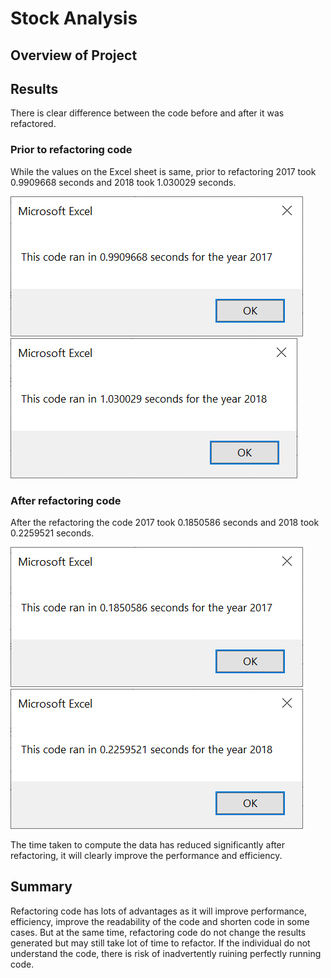 # Stock Analysis 
 
## Overview of Project
 
## Results
There is clear difference between the code before and after it was refactored. 

### Prior to refactoring code
While the values on the Excel sheet is same, prior to refactoring 2017 took 0.9909668 seconds and 2018 took 1.030029 seconds. 

![myimage-alt-tag](/Resources/StockAnalysis_2017.png)
![myimage-alt-tag](/Resources/StockAnalysis_2018.png)

### After refactoring code
After the refactoring the code 2017 took 0.1850586 seconds and 2018 took 0.2259521 seconds. 

![myimage-alt-tag](/Resources/VBA_Challenge_2017.png)
![myimage-alt-tag](/Resources/VBA_Challenge_2018.png)

The time taken to compute the data has reduced significantly after refactoring, it will clearly improve the performance and efficiency.

## Summary
Refactoring code has lots of advantages as it will improve performance, efficiency, improve the readability of the code and shorten code in some cases. But at the same time, refactoring code do not change the results generated but may still take lot of time to refactor. 
If the individual do not understand the code, there is risk of inadvertently ruining perfectly running code. 
